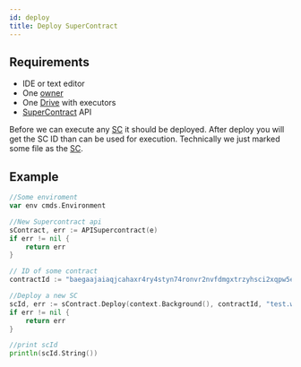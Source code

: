```yaml
---
id: deploy
title: Deploy SuperContract
---
```


## Requirements

- IDE or text editor
- One [owner](../../roles/owner.md)
- One [Drive](../../built_in_features/drive/overview.md) with executors
- [SuperContract](../../built_in_features/supercontract/overview.md) API

Before we can execute any [SC](../../built_in_features/supercontract/overview.md) it should be deployed. After deploy you will get the SC ID than can be used for execution. Technically we just marked some file as the [SC](../../built_in_features/supercontract/overview.md).

## Example

```go
//Some enviroment
var env cmds.Environment

//New Supercontract api
sContract, err := APISupercontract(e)
if err != nil {
	return err
}

// ID of some contract
contractId := "baegaajaiaqjcahaxr4ry4styn74ronvr2nvfdmgxtrzyhsci2xqpw5eisrisrgn5"

//Deploy a new SC
scId, err := sContract.Deploy(context.Background(), contractId, "test.wat")
if err != nil {
	return err
}

//print scId
println(scId.String())
```
